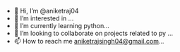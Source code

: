 - 👋 Hi, I’m @aniketraj04
- 👀 I’m interested in ...
- 🌱 I’m currently learning python...
- 💞️ I’m looking to collaborate on projects related to py ...
- 📫 How to reach me aniketrajsingh04@gmail.com...

<!---
aniketraj04/aniketraj04 is a ✨ special ✨ repository because its `README.md` (this file) appears on your GitHub profile.
You can click the Preview link to take a look at your changes.
--->
